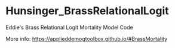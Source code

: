 # Hunsinger_BrassRelationalLogit
Eddie's Brass Relational Logit Mortality Model Code

More info: https://applieddemogtoolbox.github.io/#BrassMortality

